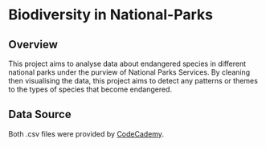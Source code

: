 # Biodiversity in National-Parks

## Overview
This project aims to analyse data about endangered species in different national parks under the purview of National Parks Services. By cleaning then visualising the data, this project aims to detect any patterns or themes to the types of species that become endangered.

## Data Source
Both .csv files were provided by [CodeCademy](https://www.codecademy.com/).